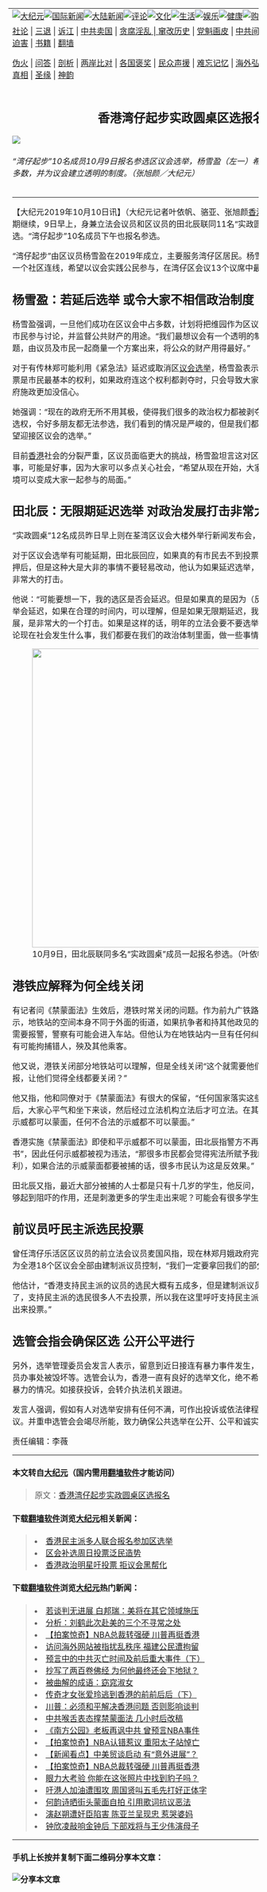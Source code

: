 <a name="1" id="1" target="_blank"></a><span id="1"></span>
<table border="0"><tr><td colspan="2" VALIGN=TOP><a href="https://github.com/clbjqp2826/djy/blob/master/gb/nsc413.md#1"><img src="https://raw.githubusercontent.com/clbjqp2826/www/master/t/djy/1.jpg" title="大纪元"></a><a href="https://github.com/clbjqp2826/djy/blob/master/gb/n24hr.md#1"><img src="https://raw.githubusercontent.com/clbjqp2826/www/master/t/djy/3.jpg" title="国际新闻"></a><a href="https://github.com/clbjqp2826/djy/blob/master/gb/nsc413.md#1"><img src="https://raw.githubusercontent.com/clbjqp2826/www/master/t/djy/4.jpg" title="大陆新闻"></a><a href="https://github.com/clbjqp2826/djy/blob/master/gb/news392.md#1"><img src="https://raw.githubusercontent.com/clbjqp2826/www/master/t/djy/5.jpg" title="评论"></a><a href="https://github.com/clbjqp2826/djy/blob/master/gb/news2007.md#1"><img src="https://raw.githubusercontent.com/clbjqp2826/www/master/t/djy/6.jpg" title="文化"></a><a href="https://github.com/clbjqp2826/djy/blob/master/gb/news2008.md#1"><img src="https://raw.githubusercontent.com/clbjqp2826/www/master/t/djy/7.jpg" title="生活"></a><a href="https://github.com/clbjqp2826/djy/blob/master/gb/ncyule.md#1"><img src="https://raw.githubusercontent.com/clbjqp2826/www/master/t/djy/8.jpg" title="娱乐"></a><a href="https://github.com/clbjqp2826/djy/blob/master/gb/nsc1002.md#1"><img src="https://raw.githubusercontent.com/clbjqp2826/www/master/t/djy/9.jpg" title="健康"><a href="https://www.youlucky.com"><img src="https://raw.githubusercontent.com/clbjqp2826/www/master/t/djy/10.jpg" title="购物"></a><a href="https://www.supportepoch.org/donation?utm_medium=epochtimes&utm_source=referral&utm_campaign=donate_button_djyhomepage"><img src="https://raw.githubusercontent.com/clbjqp2826/www/master/t/djy/12.jpg" title="捐款"></a></td></tr>
<tr><td colspan="2" VALIGN=TOP><a target="_blank" href="https://git.io/fjCRf">社论</a> | <a target="_blank" href="https://github.com/clbjqp2826/djy/blob/master/gb/nf5657.md#1">三退</a> | <a target="_blank" href="https://github.com/clbjqp2826/djy/blob/master/gb/nf6123.md#1">诉江</a> | <a target="_blank" href="https://github.com/clbjqp2826/djy/blob/master/gb/nf1176117.md#1">中共卖国</a> | <a target="_blank" href="https://github.com/clbjqp2826/djy/blob/master/gb/nf5773.md#1">贪腐淫乱 | <a target="_blank" href="https://github.com/clbjqp2826/djy/blob/master/gb/nf1176115.md#1">窜改历史</a> | <a target="_blank" href="https://github.com/clbjqp2826/djy/blob/master/gb/nf1176107.md#1">党魁画皮</a> | <a target="_blank" href="https://github.com/clbjqp2826/djy/blob/master/gb/nf1320400.md#1">中共间谍</a> | <a target="_blank" href="https://github.com/clbjqp2826/djy/blob/master/gb/nf1176114.md#1">破坏传统</a> | <a target="_blank" href="https://github.com/clbjqp2826/djy/blob/master/gb/nf5287.md#1">恶贯满盈</a> | <a target="_blank" href="https://github.com/clbjqp2826/djy/blob/master/gb/ncid278.md#1">人权</a> | <a target="_blank" href="https://github.com/clbjqp2826/djy/blob/master/gb/nf1176111.md#1">迫害</a> | <a target="_blank" href="https://github.com/clbjqp2826/djy/blob/master/gb/nf1235328.md#1">书籍</a> | <a target="_blank" href="https://github.com/clbjqp2826/www/blob/master/README.md?zsrh#1">翻墙</a></p><p><a target="_blank" href="https://github.com/clbjqp2826/djy/blob/master/gb/nf5562.md#1">伪火</a> | <a target="_blank" href="https://github.com/clbjqp2826/djy/blob/master/gb/nf4378.md#1">问答</a> | <a target="_blank" href="https://github.com/clbjqp2826/djy/blob/master/gb/nf5792.md#1">剖析</a> | <a target="_blank" href="https://github.com/clbjqp2826/djy/blob/master/gb/nf5735.md#1">两岸比对</a> | <a target="_blank" href="https://github.com/clbjqp2826/djy/blob/master/gb/nf6119.md#1">各国褒奖</a> | <a target="_blank" href="https://github.com/clbjqp2826/djy/blob/master/gb/nf6120.md#1">民众声援</a> | <a target="_blank" href="https://github.com/clbjqp2826/djy/blob/master/gb/nf1188594.md#1">难忘记忆</a> | <a target="_blank" href="https://github.com/clbjqp2826/djy/blob/master/gb/nf3180.md#1">海外弘传</a> | <a target="_blank" href="https://github.com/clbjqp2826/djy/blob/master/gb/nf5410.md#1">万人上访</a> | <a target="_blank" href="https://github.com/clbjqp2826/ntdtv/blob/master/gb/prog1530_1.md#1">和平抗议</a> | <a target="_blank" href="https://github.com/clbjqp2826/djy/blob/master/gb/nf4386.md#1">支持</a> | <a target="_blank" href="https://github.com/clbjqp2826/djy/blob/master/gb/nf4389.md#1">真相</a> | <a target="_blank" href="https://github.com/clbjqp2826/djy/blob/master/gb/nf5790.md#1">圣缘</a> | <a target="_blank" href="https://github.com/clbjqp2826/djy/blob/master/gb/nf4786.md#1">神韵</a></td></tr>
<tr><td VALIGN=TOP width="626"><h2 align=center>香港湾仔起步实政圆桌区选报名</h2>
<img src="http://i.epochtimes.com/assets/uploads/2019/10/1910092208401538-600x400.jpg" />
<h6>“湾仔起步”10名成员10月9日报名参选区议会选举，杨雪盈（左一）希望民主派能在区议会中占多数，并为议会建立透明的制度。（张旭颜／大纪元）
</h6>
<hr>
<p>【大纪元2019年10月10日讯】（大纪元记者叶依帆、骆亚、张旭颜<a href="https://github.com/clbjqp2826/djy/blob/master/gb/tag/%E9%A6%99%E6%B8%AF.md">香港</a>报导）区<a href="https://github.com/clbjqp2826/djy/blob/master/gb/tag/%E8%AE%AE%E4%BC%9A%E9%80%89%E4%B8%BE.md">议会选举</a><a href="https://github.com/clbjqp2826/djy/blob/master/gb/tag/%E6%8A%A5%E5%90%8D.md">报名</a>期继续，9日早上，身兼立法会议员和区议员的田北辰联同11名“实政圆桌”成员一起报名参选。“湾仔起步”10名成员下午也报名参选。</p>
<p>“湾仔起步”由区议员杨雪盈在2019年成立，主要服务湾仔区居民。杨雪盈介绍，“湾仔起步”作为一个社区连线，希望以议会实践公民参与，在湾仔区会议13个议席中最少取得7席。</p>
<h2>杨雪盈：若延后选举 或令大家不相信政治制度</h2>
<p>杨雪盈强调，一旦他们成功在区议会中占多数，计划将把维园作为区议员开会地点，重大议题让市民参与讨论，并监督公共财产的用途。“我们最想议会有一个透明的制度，我们将一些重大的议题，由议员及市民一起商量一个方案出来，将公众的财产用得最好。”</p>
<p>对于有传林郑可能利用《紧急法》延迟或取消区<a href="https://github.com/clbjqp2826/djy/blob/master/gb/tag/%E8%AE%AE%E4%BC%9A%E9%80%89%E4%B8%BE.md">议会选举</a>，杨雪盈表示政府要谨慎考虑，因为投票是市民最基本的权利，如果政府连这个权利都剥夺时，只会导致大家不相信政治制度，和对政府施政更加没信心。</p>
<p>她强调：“现在的政府无所不用其极，使得我们很多的政治权力都被剥夺，例如游行。早前因为被选权，令好多朋友都无法参选，我们看到的情况是严峻的，但是我们都做了万全的准备，我们希望迎接区议会的选举。”</p>
<p>目前<a href="https://github.com/clbjqp2826/djy/blob/master/gb/tag/%E9%A6%99%E6%B8%AF.md">香港</a>社会的分裂严重，区议员面临更大的挑战，杨雪盈坦言这对区议员来讲，不一定是坏事，可能是好事，因为大家可以多点关心社会，“希望从现在开始，大家更多一点参与，我们的环境可以变成大家一起参与的局面。”</p>
<h2>田北辰：无限期延迟选举 对政治发展打击非常大</h2>
<p>“实政圆桌”12名成员昨日早上则在荃湾区议会大楼外举行新闻发布会，并<a href="https://github.com/clbjqp2826/djy/blob/master/gb/tag/%E6%8A%A5%E5%90%8D.md">报名</a>参选。</p>
<p>对于区议会选举有可能延期，田北辰回应，如果真的有市民去不到投票的，或者其它原因有可能押后，但是这种大是大非的事情不要轻易改动，他认为如果延迟选举，对香港的政治发展是一个非常大的打击。</p>
<p>他说：“可能要想一下，我的选区是否会延迟。但是如果真的是因为（反修例）这件事，区议会选举会延迟，如果在合理的时间内，可以理解，但是如果无限期延迟，我觉得对于香港的政治发展，是非常大的一个打击。如果是这样的话，明年的立法会要不要选举呢？是否要延后？所以无论现在社会发生什么事，我们都要在我们的政治体制里面，做一些事情配合选民的期望。”</p>
<figure id="attachment_11579663" style="width: 600px" class="wp-caption aligncenter"><a href="http://i.epochtimes.com/assets/uploads/2019/10/a2-2@1200x1200.jpg"><img class="wp-image-11579663 size-large" src="http://i.epochtimes.com/assets/uploads/2019/10/a2-2@1200x1200-600x450.jpg" alt="" width="600" b="450" /></a><figcaption class="wp-caption-text">10月9日，田北辰联同多名“实政圆桌”成员一起报名参选。（叶依帆／大纪元）</figcaption></figure>
<h2>港铁应解释为何全线关闭</h2>
<p>有记者问《禁蒙面法》生效后，港铁时常关闭的问题。作为前九广铁路管理局主席的田北辰表示，地铁站的空间本身不同于外面的街道，如果抗争者和持其他政见的人士发生冲突，港铁职员需要报警，警察有可能会进入车站。但他认为在地铁站内一旦有任何纠纷，情况就会非常恶劣，有可能拘捕错人，殃及其他乘客。</p>
<p>他又说，港铁关闭部分地铁站可以理解，但是全线关闭“这个就需要他们解释一下，收到了什么情报，让他们觉得全线都要关闭？”</p>
<p>他又指，他和同僚对于《禁蒙面法》有很大的保留，“任何国家落实这些（法例）都是等暴乱过后，大家心平气和坐下来谈，然后经过立法机构立法后才可立法。在其它西方国家，任何合法的示威都可以蒙面，任何不合法的示威都不可以蒙面。”</p>
<p>香港实施《禁蒙面法》即使和平示威都不可以蒙面，田北辰指警方不再对游行申请发“不反对通知书”，因此任何示威都被视为违法，“那很多市民都会觉得宪法所赋予我的和平示威是（个人权利），如果合法的示威蒙面都要被捕的话，很多市民认为这是反效果。”</p>
<p>田北辰又指，最近大部分被捕的人士都是只有十几岁的学生，他反问，“对于所抓捕的学生，是能够起到阻吓的作用，还是刺激更多的学生走出来呢？可能会有很多学生走出来支持他们。”</p>
<h2>前议员吁民主派选民投票</h2>
<p>曾任湾仔乐活区区议员的前立法会议员麦国风指，现在林郑月娥政府完全不肯听市民的声音，因为全港18个区议会全部由建制派议员控制，“我们一定要拿回我们的部分。”</p>
<p>他估计，“香港支持民主派的议员的选民大概有五成多，但是建制派议员很能掌握选民是否去投票了，支持民主派的选民很多人不去投票，所以我在这里呼吁支持民主派的选民11月24日一定要出来投票。”</p>
<h2>选管会指会确保区选 公开公平进行</h2>
<p>另外，选举管理委员会发言人表示，留意到近日接连有暴力事件发生，包括有公众人物受袭、议员办事处被毁坏等。选管会认为，香港一直有良好的选举文化，绝不希望选举中出现任何威吓或暴力的情况。如接获投诉，会转介执法机关跟进。</p>
<p>发言人强调，假如有人对选举安排有任何不满，可作出投诉或依法律程序提出选举呈请处理争议。并重申选管会会竭尽所能，致力确保公共选举在公开、公平和诚实的情况下进行。◇</p>
<p>责任编辑：李薇</p>
<hr>

#### 本文转自<a href="http://www.epochtimes.com">大纪元</a>（国内需用<a href="https://git.io/JesJV">翻墙软件</a>才能访问）
> 原文：<a href="http://www.epochtimes.com/gb/19/10/10/n11579641.htm">香港湾仔起步实政圆桌区选报名</a>
#### 下载<a href="https://git.io/JesJV">翻墙软件</a>浏览<a href="http://www.epochtimes.com">大纪元</a>相关新闻：
> <li><a href="http://www.epochtimes.com/gb/19/10/9/n11577382.htm">香港民主派多人联合报名参加区选举</a></li>
> <li><a href="http://www.epochtimes.com/gb/17/11/21/n9871778.htm">区会补选周日投票泛民造势</a></li>
> <li><a href="http://www.epochtimes.com/gb/16/8/28/n8245288.htm">香港政治明星吁投票 拒议会黑帮化</a></li>

#### 下载<a href="https://git.io/JesJV">翻墙软件</a>浏览<a href="http://www.epochtimes.com">大纪元</a>热门新闻：
> <li><a href="http://www.epochtimes.com/gb/19/10/8/n11576976.htm">若谈判无进展 白邦瑞：美将在其它领域施压</a></li>
> <li><a href="http://www.epochtimes.com/gb/19/10/9/n11577528.htm">分析：刘鹤此次赴美的三个不寻常之处</a></li>
> <li><a href="http://www.epochtimes.com/gb/19/10/9/n11577291.htm">【拍案惊奇】NBA总裁转强硬 川普再挺香港</a></li>
> <li><a href="http://www.epochtimes.com/gb/19/10/9/n11577357.htm">访问海外网站被指扰乱秩序 福建公民遭拘留</a></li>
> <li><a href="http://www.epochtimes.com/gb/19/9/29/n11554590.htm">预言中的中共灭亡时间及前后重大事件（下）</a></li>
> <li><a href="http://www.epochtimes.com/gb/19/10/2/n11563670.htm">抄写了两百卷佛经 为何他最终还会下地狱？</a></li>
> <li><a href="http://www.epochtimes.com/gb/19/10/4/n11568273.htm">被曲解的成语：窈窕淑女</a></li>
> <li><a href="http://www.epochtimes.com/gb/19/10/2/n11563658.htm">传奇才女张爱玲逃到香港的前前后后（下）</a></li>
> <li><a href="http://www.epochtimes.com/gb/19/10/7/n11574818.htm">川普：必须和平解决香港问题 否则影响谈判</a></li>
> <li><a href="http://www.epochtimes.com/gb/19/10/8/n11575068.htm">中共喉舌表态撑禁蒙面法 几小时后改稿</a></li>
> <li><a href="http://www.epochtimes.com/gb/19/10/8/n11575756.htm">《南方公园》老板再讽中共 曾预言NBA事件</a></li>
> <li><a href="http://www.epochtimes.com/gb/19/10/7/n11574795.htm">【拍案惊奇】NBA认错惹议 重阳太子站悼亡</a></li>
> <li><a href="http://www.epochtimes.com/gb/19/10/7/n11574294.htm">【新闻看点】中美贸谈启动 有“意外进展”？</a></li>
> <li><a href="http://www.epochtimes.com/gb/19/10/9/n11577291.htm">【拍案惊奇】NBA总裁转强硬 川普再挺香港</a></li>
> <li><a href="http://www.epochtimes.com/gb/19/10/9/n11577534.htm">眼力大考验 你能在这张照片中找到豹子吗？</a></li>
> <li><a href="http://www.epochtimes.com/gb/19/10/7/n11574274.htm">吁港人加油遭围攻 周国贤叫五毛先打好正体字</a></li>
> <li><a href="http://www.epochtimes.com/gb/19/10/7/n11574643.htm">何韵诗晒街头蒙面自拍 引用歌词抗议恶法</a></li>
> <li><a href="http://www.epochtimes.com/gb/19/10/7/n11573290.htm">演赵朔遭奸臣陷害 陈亚兰呈现忠 惹哭婆妈</a></li>
> <li><a href="http://www.epochtimes.com/gb/19/10/9/n11578053.htm">钟欣凌敲响金钟后 下部戏将与王少伟演母子</a></li>
<hr>

#### 手机上长按并复制下面二维码分享本文章：<br><br><img src="http://www.hehaibao.com/qr/index.php?m=1&e=L&p=10&t=&d=https://github.com/clbjqp2826/djy/blob/master/gb/19/10/10/n11579641.md%231" title="分享本文章"></td><td VALIGN=TOP><a href="https://github.com/clbjqp2826/djy/blob/master/gb/16/1/21/n4622075.md?dfh#1" target="_blank"><img src="https://raw.githubusercontent.com/clbjqp2826/djy/master/gb/300/wei-f1.jpg" title="中共的伪火骗局"  alt="中共的伪火骗局"></a><br><a href="https://github.com/clbjqp2826/yh/blob/master/README.md?dfh#1" target="_blank"><img src="https://raw.githubusercontent.com/clbjqp2826/djy/master/gb/300/yong-h.jpg" title="永恒的见证"  alt="永恒的见证"></a><br><a href="https://github.com/clbjqp2826/djy/blob/master/gb/13/9/29/n3974789.md?dfh#1" target="_blank"><img src="https://raw.githubusercontent.com/clbjqp2826/djy/master/gb/300/shang-lnz.jpg" title="善良女子被中共投男牢"  alt="善良女子被中共投男牢"></a><br><a href="https://github.com/clbjqp2826/djy/blob/master/gb/16/3/16/n4663449.md?dfh#1" target="_blank"><img src="https://raw.githubusercontent.com/clbjqp2826/djy/master/gb/300/huo-z3.jpg" title="警卫目击活摘器官"  alt="警卫目击活摘器官"></a><br><a href="https://github.com/clbjqp2826/djy/blob/master/gb/16/8/7/n8177641.md?dfh#1" target="_blank"><img src="https://raw.githubusercontent.com/clbjqp2826/djy/master/gb/300/huo-z4.jpg" title="证人描述活摘恐怖"  alt="证人描述活摘恐怖"></a><br><a href="https://github.com/clbjqp2826/djy/blob/master/gb/10/4/19/n2881569.md?dfh#1" target="_blank"><img src="https://raw.githubusercontent.com/clbjqp2826/djy/master/gb/300/huo-z1.jpg" title="揭开活摘器官黑幕"  alt="揭开活摘器官黑幕"></a><br><a href="https://github.com/clbjqp2826/djy/blob/master/gb/10/11/7/n3077476.md?dfh#1" target="_blank"><img src="https://raw.githubusercontent.com/clbjqp2826/djy/master/gb/300/ma-ks.jpg" title="马克思的成魔之路"  alt="马克思的成魔之路"></a><br><a href="https://github.com/clbjqp2826/djy/blob/master/gb/14/6/9/n4173977.md?dfh#1" target="_blank"><img src="https://raw.githubusercontent.com/clbjqp2826/djy/master/gb/300/chang-zs.jpg" title="藏字石 蕴天机"  alt="藏字石 蕴天机"></a><br><a href="https://github.com/clbjqp2826/djy/blob/master/gb/18/5/10/n10381511.md?dfh#1" target="_blank"><img src="https://raw.githubusercontent.com/clbjqp2826/djy/master/gb/300/st1.jpg" title="关注3亿人三退"  alt="关注3亿人三退"></a><br><a href="https://github.com/clbjqp2826/djy/blob/master/gb/18/3/21/n10237682.md?dfh#1" target="_blank"><img src="https://raw.githubusercontent.com/clbjqp2826/djy/master/gb/300/jie-t.jpg" title="解体中共复兴中华"  alt="解体中共复兴中华"></a><br><a href="https://github.com/clbjqp2826/djy/blob/master/gb/9/2/9/n2422991.md?dfh#1" target="_blank"><img src="https://raw.githubusercontent.com/clbjqp2826/djy/master/gb/300/gao-zs.jpg" title="中共迫害良心律师"  alt="中共迫害良心律师"></a><br><a href="https://github.com/clbjqp2826/djy/blob/master/gb/18/12/9/n10900044.md?dfh#1" target="_blank"><img src="https://raw.githubusercontent.com/clbjqp2826/djy/master/gb/300/sj1.jpg" title="303万人举报江泽民"  alt="303万人举报江泽民"></a><br><a href="https://github.com/clbjqp2826/djy/blob/master/gb/18/8/28/n10672014.md?dfh#1" target="_blank"><img src="https://raw.githubusercontent.com/clbjqp2826/djy/master/gb/300/sj2.jpg" title="这些官员为何起诉江泽民"  alt="这些官员为何起诉江泽民"></a><br><a href="https://github.com/clbjqp2826/djy/blob/master/gb/8/12/18/n2367165.md?dfh#1" target="_blank"><img src="https://raw.githubusercontent.com/clbjqp2826/djy/master/gb/300/liangan.jpg" title="海峡两岸的强烈对比"  alt="海峡两岸的强烈对比"></a><br><a href="https://github.com/clbjqp2826/djy/blob/master/gb/15/5/5/n4427238.md?dfh#1" target="_blank"><img src="https://raw.githubusercontent.com/clbjqp2826/djy/master/gb/300/jia-ndzl.jpg" title="加拿大总理的贺信"  alt="加拿大总理的贺信"></a><br><a href="https://github.com/clbjqp2826/djy/blob/master/gb/11/6/17/n3289382.md?dfh#1" target="_blank"><img src="https://raw.githubusercontent.com/clbjqp2826/djy/master/gb/300/xiao-wd.jpg" title="探寻真相兼听则明"  alt="探寻真相兼听则明"></a><br><a href="https://github.com/clbjqp2826/djy/blob/master/gb/18/10/27/n10812623.md?dfh#1" target="_blank"><img src="https://raw.githubusercontent.com/clbjqp2826/djy/master/gb/300/yindu.jpg" title="印度媒体报道东方"  alt="印度媒体报道东方"></a><br><a href="https://github.com/clbjqp2826/djy/blob/master/gb/18/6/9/n10469652.md?dfh#1" target="_blank"><img src="https://raw.githubusercontent.com/clbjqp2826/djy/master/gb/300/xie-j.jpg" title="不一样的海外校园"  alt="不一样的海外校园"></a><br><a href="https://github.com/clbjqp2826/djy/blob/master/gb/7/4/5/n1669415.md?dfh#1" target="_blank"><img src="https://raw.githubusercontent.com/clbjqp2826/djy/master/gb/300/li-up.jpg" title="从大师到徒弟的传奇"  alt="从大师到徒弟的传奇"></a><br><a href="https://github.com/clbjqp2826/djy/blob/master/gb/17/5/26/n9191512.md?dfh#1" target="_blank"><img src="https://raw.githubusercontent.com/clbjqp2826/djy/master/gb/300/zfl2.jpg" title="亿万人与东方一本奇书"  alt="亿万人与东方一本奇书"></a><br><a href="https://github.com/clbjqp2826/djy/blob/master/gb/13/11/27/n4020290.md?dfh#1" target="_blank"><img src="https://raw.githubusercontent.com/clbjqp2826/djy/master/gb/300/zhen-h.jpg" title="大陆见不到的震撼场面"  alt="大陆见不到的震撼场面"></a><br><a href="https://github.com/clbjqp2826/djy/blob/master/gb/15/7/17/n4482910.md?dfh#1" target="_blank"><img src="https://raw.githubusercontent.com/clbjqp2826/djy/master/gb/300/dalu-sk.jpg" title="人心向善 大陆当初盛况"  alt="人心向善 大陆当初盛况"></a><br><a href="https://github.com/clbjqp2826/djy/blob/master/gb/9/10/15/n2689419.md?dfh#1" target="_blank"><img src="https://raw.githubusercontent.com/clbjqp2826/djy/master/gb/300/zfl1.jpg" title="追寻真理 这书讲什么"  alt="追寻真理 这书讲什么"></a><br><a href="https://github.com/clbjqp2826/www/blob/master/README.md?dfh#1" target="_blank"><img src="https://raw.githubusercontent.com/clbjqp2826/djy/master/gb/300/fq1.jpg" title="下载免费翻墙软件"  alt="下载免费翻墙软件"></a><br></td></tr></table>
